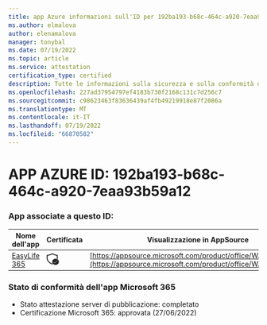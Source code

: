 ```yaml
---
title: app Azure informazioni sull'ID per 192ba193-b68c-464c-a920-7eaa93b59a12
ms.author: elmalova
author: elenamalova
manager: tonybal
ms.date: 07/19/2022
ms.topic: article
ms.service: attestation
certification_type: certified
description: Tutte le informazioni sulla sicurezza e sulla conformità disponibili per 192ba193-b68c-464c-a920-7eaa93b59a12.
ms.openlocfilehash: 227ad37954797ef4183b730f2168c131c7d256c7
ms.sourcegitcommit: c98623463f83636439af4fb49219918e87f2086a
ms.translationtype: MT
ms.contentlocale: it-IT
ms.lasthandoff: 07/19/2022
ms.locfileid: "66870582"
---
```

# <a name="azure-app-id-192ba193-b68c-464c-a920-7eaa93b59a12"></a>APP AZURE ID: 192ba193-b68c-464c-a920-7eaa93b59a12


### <a name="apps-associated-with-this-id"></a>App associate a questo ID:
| **Nome dell'app** | **Certificata** | **Visualizzazione in AppSource** |
|--------------|---------------|-----------------------|
| [EasyLife 365](../forward/WA200003697.md) | <img alt="Certified application badge" src="../media/certified-badge.png" height="25" width="25" /> | [https://appsource.microsoft.com/product/office/WA200003697](https://appsource.microsoft.com/product/office/WA200003697) |

### <a name="microsoft-365-app-compliance-status"></a>Stato di conformità dell'app Microsoft 365
- Stato attestazione server di pubblicazione: completato
- Certificazione Microsoft 365: approvata (27/06/2022)

